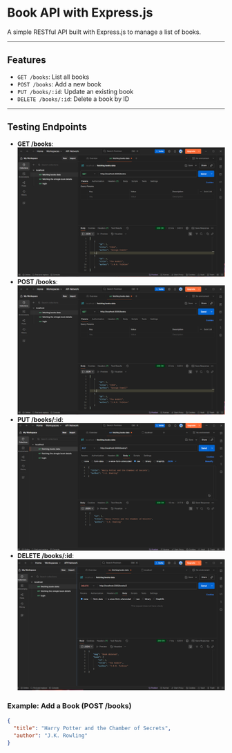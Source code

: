 #  Book API with Express.js

A simple RESTful API built with Express.js to manage a list of books.

---

##  Features

- `GET /books`: List all books
- `POST /books`: Add a new book
- `PUT /books/:id`: Update an existing book
- `DELETE /books/:id`: Delete a book by ID

---

##  Testing Endpoints

-  **GET /books**: ![Get books](image.png)
-  **POST /books**: ![Post books](image-1.png)
-  **PUT /books/:id**: ![Put Books](image-3.png)
-  **DELETE /books/:id**: ![Delete Books](image-2.png)

### Example: Add a Book (POST /books)

```json
{
  "title": "Harry Potter and the Chamber of Secrets",
  "author": "J.K. Rowling"
}